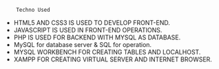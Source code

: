         Techno Used

- HTML5 AND CSS3 IS USED TO DEVELOP FRONT-END.
- JAVASCRIPT IS USED IN FRONT-END OPERATIONS.
- PHP IS USED FOR BACKEND WITH MYSQL AS DATABASE.
- MySQL for database server & SQL for operation.
- MYSQL WORKBENCH FOR CREATING TABLES AND LOCALHOST.
- XAMPP FOR CREATING VIRTUAL SERVER AND INTERNET BROWSER.


